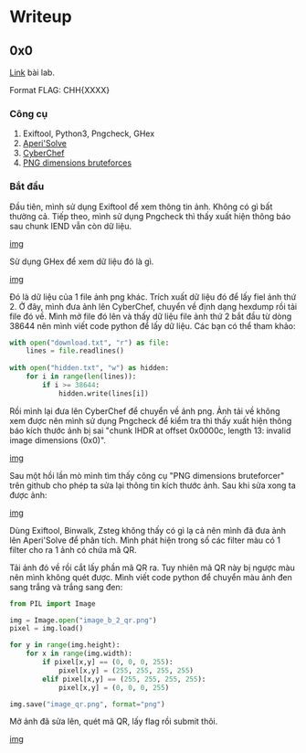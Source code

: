 # Writeup

## 0x0
[Link](https://battle.cookiearena.org/challenges/stenography/0x0) bài lab.

Format FLAG: CHH{XXXX}

### Công cụ
1. Exiftool, Python3, Pngcheck, GHex
2. [Aperi'Solve](https://www.aperisolve.com/)
3. [CyberChef](https://gchq.github.io/CyberChef/)
4. [PNG dimensions bruteforces](https://github.com/cjharris18/png-dimensions-bruteforcer)

### Bắt đầu

Đầu tiên, mình sử dụng Exiftool để xem thông tin ảnh. Không có gì bất thường cả. Tiếp theo, mình sử dụng Pngcheck thì thấy xuất hiện thông báo sau chunk IEND vẫn còn dữ liệu.

[img](https://github.com/GnolV/CookieArenaCTF/blob/a3595975803a9e90693c4562938f7f1b1e091d6a/Stegnography/0x0/pngcheck.png)

Sử dụng GHex để xem dữ liệu đó là gì.

[img](https://github.com/GnolV/CookieArenaCTF/blob/a3595975803a9e90693c4562938f7f1b1e091d6a/Stegnography/0x0/ghex1.png)

Đó là dữ liệu của 1 file ảnh png khác. Trích xuất dữ liệu đó để lấy fiel ảnh thứ 2. Ở đây, mình đưa ảnh lên CyberChef, chuyển về định dạng hexdump rồi tải file đó về. Mình mở file đó lên và thấy dữ liệu file ảnh thứ 2 bắt đầu từ dòng 38644 nên mình viết code python để lấy dữ liệu. Các bạn có thể tham khảo:

```python
with open("download.txt", "r") as file:
    lines = file.readlines()
    
with open("hidden.txt", "w") as hidden:
    for i in range(len(lines)):
        if i >= 38644:
            hidden.write(lines[i])
```

Rồi mình lại đưa lên CyberChef để chuyển về ảnh png. Ảnh tải về không xem được nên mình sử dụng Pngcheck để kiểm tra thì thấy xuất hiện thông báo kích thước ảnh bị sai "chunk IHDR at offset 0x0000c, length 13: invalid image dimensions (0x0)".

[img](https://github.com/GnolV/CookieArenaCTF/blob/a3595975803a9e90693c4562938f7f1b1e091d6a/Stegnography/0x0/pngcheck2.png)

Sau một hồi lần mò mình tìm thấy công cụ "PNG dimensions bruteforcer" trên github cho phép ta sửa lại thông tin kích thước ảnh. Sau khi sửa xong ta được ảnh:

[img](https://github.com/GnolV/CookieArenaCTF/blob/a3595975803a9e90693c4562938f7f1b1e091d6a/Stegnography/0x0/fixed.png)

Dùng Exiftool, Binwalk, Zsteg không thấy có gì lạ cả nên mình đã đưa ảnh lên Aperi'Solve để phân tích. Mình phát hiện trong số các filter màu có 1 filter cho ra 1 ảnh có chứa mã QR. 

Tải ảnh đó về rồi cắt lấy phần mã QR ra. Tuy nhiên mã QR này bị ngược màu nên mình không quét được. Mình viết code python để chuyển màu ảnh đen sang trắng và trắng sang đen:

```python
from PIL import Image

img = Image.open("image_b_2_qr.png")
pixel = img.load()

for y in range(img.height):
    for x in range(img.width):
        if pixel[x,y] == (0, 0, 0, 255):
            pixel[x,y] = (255, 255, 255, 255)
        elif pixel[x,y] == (255, 255, 255, 255):
            pixel[x,y] = (0, 0, 0, 255)

img.save("image_qr.png", format="png")
```

Mở ảnh đã sửa lên, quét mã QR, lấy flag rồi submit thôi.

[img](https://github.com/GnolV/CookieArenaCTF/blob/a3595975803a9e90693c4562938f7f1b1e091d6a/Stegnography/0x0/completed.png)
